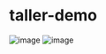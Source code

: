 # taller-demo

![image](https://github.com/user-attachments/assets/3d119498-664a-41b9-a2f7-dff94deb0a38)
![image](https://github.com/user-attachments/assets/c37dcb31-d5e3-4174-9223-08f1520a6b19)
